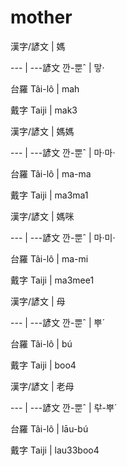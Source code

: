 # mother

漢字/諺文 | 媽

--- | ---諺文 깐-뿐ˆ | 맣·

台羅 Tâi-lô | mah

戴字 Taiji | mak3

漢字/諺文 | 媽媽

--- | ---諺文 깐-뿐ˆ | 마·마·

台羅 Tâi-lô | ma-ma

戴字 Taiji | ma3ma1

漢字/諺文 | 媽咪

--- | ---諺文 깐-뿐ˆ | 마·미·

台羅 Tâi-lô | ma-mi

戴字 Taiji | ma3mee1

漢字/諺文 | 母

--- | ---諺文 깐-뿐ˆ | 뿌ˊ

台羅 Tâi-lô | bú

戴字 Taiji | boo4

漢字/諺文 | 老母

--- | ---諺文 깐-뿐ˆ | ᄅᅷ-뿌ˊ

台羅 Tâi-lô | lāu-bú

戴字 Taiji | lau33boo4


